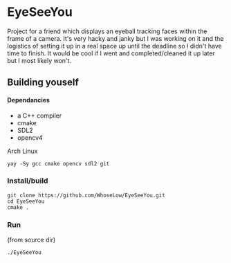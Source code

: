 # EyeSeeYou
Project for a friend which displays an eyeball tracking faces within the frame of a camera. It's very hacky and janky but I was working on it and the logistics of setting it up in a real space up until the deadline so I didn't have time to finish. It would be cool if I went and completed/cleaned it up later but I most likely won't.

## Building youself
#### Dependancies
- a C++ compiler
- cmake
- SDL2
- opencv4

Arch Linux
```
yay -Sy gcc cmake opencv sdl2 git
```

### Install/build
```
git clone https://github.com/WhoseLow/EyeSeeYou.git
cd EyeSeeYou
cmake .
```
### Run
(from source dir)
```
./EyeSeeYou
```
